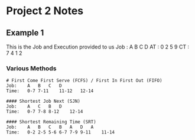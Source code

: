 # Project 2 Notes
## Example 1

This is the Job and Execution provided to us
Job	: A B C D
AT	: 0 2 5 9
CT	: 7 4 1 2

### Various Methods
```
# First Come First Serve (FCFS) / First In First Out (FIFO)
Job:	A	B	C	D
Time:	0-7	7-11	11-12	12-14
```

```
#### Shortest Job Next (SJN)
Job:	A	C	B	D
Time:	0-7	7-8	8-12	12-14
```

```
#### Shortest Remaining Time (SRT)
Job:	A	B	C	B	A	D	A
Time:	0-2	2-5	5-6	6-7	7-9	9-11	11-14
```
